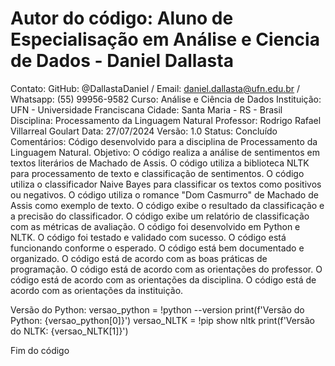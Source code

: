 # Autor do código: Aluno de Especialisação em Análise e Ciencia de Dados - Daniel Dallasta
 Contato: GitHub: @DallastaDaniel / Email: daniel.dallasta@ufn.edu.br / Whatsapp: (55) 99956-9582
 Curso: Análise e Ciência de Dados
 Instituição: UFN - Universidade Franciscana
 Cidade: Santa Maria - RS - Brasil
 Disciplina: Processamento da Linguagem Natural
 Professor:  Rodrigo Rafael Villarreal Goulart
 Data: 27/07/2024
 Versão: 1.0
 Status: Concluído
 Comentários: Código desenvolvido para a disciplina de Processamento da Linguagem Natural.
 Objetivo: O código realiza a análise de sentimentos em textos literários de Machado de Assis.
 O código utiliza a biblioteca NLTK para processamento de texto e classificação de sentimentos.
 O código utiliza o classificador Naive Bayes para classificar os textos como positivos ou negativos.
 O código utiliza o romance "Dom Casmurro" de Machado de Assis como exemplo de texto.
 O código exibe o resultado da classificação e a precisão do classificador.
 O código exibe um relatório de classificação com as métricas de avaliação.
 O código foi desenvolvido em Python e NLTK.
 O código foi testado e validado com sucesso.
 O código está funcionando conforme o esperado.
 O código está bem documentado e organizado.
 O código está de acordo com as boas práticas de programação.
 O código está de acordo com as orientações do professor.
 O código está de acordo com as orientações da disciplina.
 O código está de acordo com as orientações da instituição.

 Versão do Python:
versao_python = !python --version
print(f'Versão do Python: {versao_python[0]}')
versao_NLTK = !pip show nltk
print(f'Versão do NLTK: {versao_NLTK[1]}')

 Fim do código
